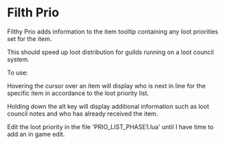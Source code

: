 # Filth Prio

Filthy Prio adds information to the item tooltip containing any loot priorities set for the item.

This should speed up loot distribution for guilds running on a loot council system.


To use:

Hovering the cursor over an item will display who is next in line for the specific item in accordance to the loot priority list.

Holding down the alt key will display additional information such as loot council notes and who has already received the item.

 

Edit the loot priority in the file 'PRIO_LIST_PHASE1.lua' until I have time to add an in game edit.
